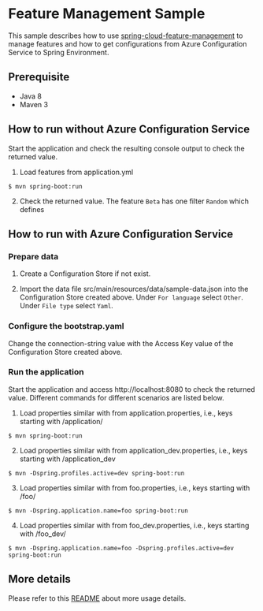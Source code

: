 # Feature Management Sample

This sample describes how to use [spring-cloud-feature-management](../../spring-cloud-azure-feature-management/README.md) to manage features and how to get configurations from Azure Configuration Service to Spring Environment.

## Prerequisite
 - Java 8
 - Maven 3

## How to run without Azure Configuration Service
Start the application and check the resulting console output to check the returned value.

1. Load features from application.yml
```
$ mvn spring-boot:run
```

2. Check the returned value. The feature `Beta` has one filter `Random` which defines

## How to run with Azure Configuration Service

### Prepare data

1. Create a Configuration Store if not exist.

2. Import the data file src/main/resources/data/sample-data.json into the Configuration Store created above. Under `For language` select `Other`. Under `File type` select `Yaml`.

### Configure the bootstrap.yaml

Change the connection-string value with the Access Key value of the Configuration Store created above.

### Run the application

Start the application and access http://localhost:8080 to check the returned value. Different commands for different scenarios are listed below.

1. Load properties similar with from application.properties, i.e., keys starting with /application/
```
$ mvn spring-boot:run
```

2. Load properties similar with from application_dev.properties, i.e., keys starting with /application_dev
```
$ mvn -Dspring.profiles.active=dev spring-boot:run
```

3. Load properties similar with from foo.properties, i.e., keys starting with /foo/
```
$ mvn -Dspring.application.name=foo spring-boot:run
```

4. Load properties similar with from foo_dev.properties, i.e., keys starting with /foo_dev/
```
$ mvn -Dspring.application.name=foo -Dspring.profiles.active=dev spring-boot:run
```

## More details

Please refer to this [README](../../spring-cloud-azure-starters/spring-cloud-starter-azure-appconfiguration-config/) about more usage details. 